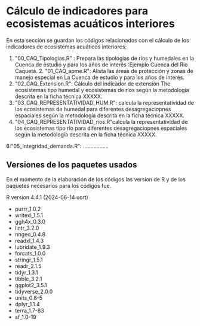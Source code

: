 Cálculo de indicadores para ecosistemas acuáticos interiores
================
En esta sección se guardan los códigos relacionados con el cálculo de los indicadores de ecosistemas acuáticos interiores: 

1. "00_CAQ_Tipologias.R" : Prepara las tipologías de ríos y humedales en la Cuenca de estudio y para los años de interés :Ejemplo Cuenca del Rio Caquetá.           2. "01_CAQ_apme.R": Alista las áreas de protección y zonas de manejo especial en La Cuenca de estudio y para los años de interés.                  
3. "02_CAQ_Extension.R": Cálculo del indicador de extensión The ecosistemas tipo humedal y ecosistemas de ríos según la metodología descrita en la ficha técnica XXXXX.              
4. "03_CAQ_REPRESENTATIVIDAD_HUM.R": calcula la representatividad de los ecosistemas de humedal para diferentes desagregaciopnes espaciales según la metodología descrita en la ficha técnica XXXXX. 
5. "04_CAQ_REPRESENTATIVIDAD_rios.R"calcula la representatividad de los ecosistemas tipo río para diferentes desagregaciopnes espaciales según la metodología descrita en la ficha técnica XXXXX. 

6:"05_Integridad_demanda.R": .................

## Versiones de los paquetes usados

En el momento de la elaboración de los códigos las version de R y de los paquetes necesarios para los códigos fue. 

R version 4.4.1 (2024-06-14 ucrt)
- purrr_1.0.2    
- writexl_1.5.1   
- ggh4x_0.3.0     
- lintr_3.2.0     
- nngeo_0.4.8     
- readxl_1.4.3    
- lubridate_1.9.3 
- forcats_1.0.0   
- stringr_1.5.1   
- readr_2.1.5    
- tidyr_1.3.1     
- tibble_3.2.1    
- ggplot2_3.5.1   
- tidyverse_2.0.0 
- units_0.8-5     
- dplyr_1.1.4     
- terra_1.7-83    
- sf_1.0-19      
